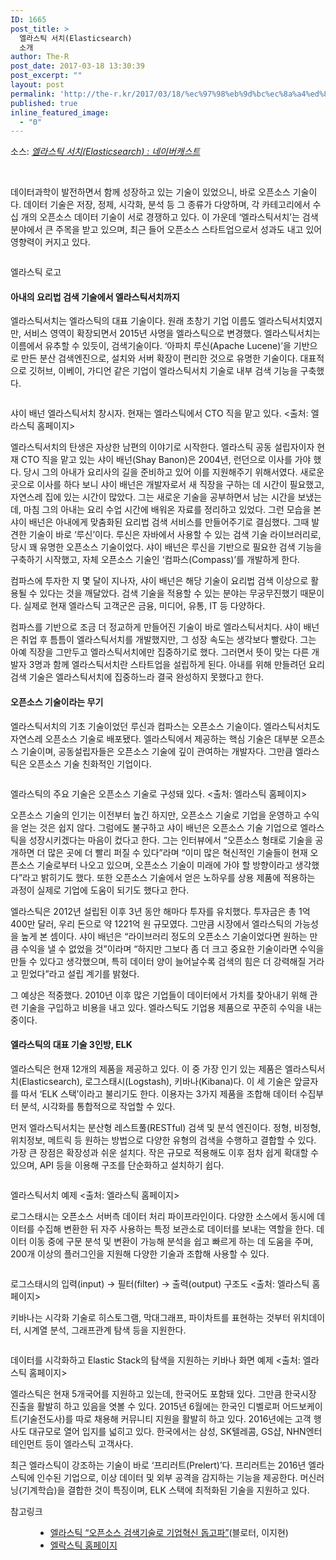 ```yaml
---
ID: 1665
post_title: >
  엘라스틱 서치(Elasticsearch)
  소개
author: The-R
post_date: 2017-03-18 13:30:39
post_excerpt: ""
layout: post
permalink: 'http://the-r.kr/2017/03/18/%ec%97%98%eb%9d%bc%ec%8a%a4%ed%8b%b1-%ec%84%9c%ec%b9%98elasticsearch-%ec%86%8c%ea%b0%9c/'
published: true
inline_featured_image:
  - "0"
---
```

소스: <em><a href="http://navercast.naver.com/contents.nhn?rid=122&amp;contents_id=127228&amp;leafId=122">엘라스틱 서치(Elasticsearch) : 네이버캐스트</a></em>

&nbsp;
<p class="t_txt">데이터과학이 발전하면서 함께 성장하고 있는 기술이 있었으니, 바로 오픈소스 기술이다. 데이터 기술은 저장, 정제, 시각화, 분석 등 그 종류가 다양하며, 각 카테고리에서 수십 개의 오픈소스 데이터 기술이 서로 경쟁하고 있다. 이 가운데 ‘엘라스틱서치’는 검색 분야에서 큰 주목을 받고 있으며, 최근 들어 오픈소스 스타트업으로서 성과도 내고 있어 영향력이 커지고 있다.</p>

<div class="t_ptype btn_img_zoom">
<div class="edtitor_img_uio"><span class="img_wrap2"><img title="" src="http://the-r.kr/wp-content/uploads/2017/03/01.png" alt="" data-src="http://ncc.phinf.naver.net/20161207_249/1481071937362T8oCX_PNG/b01.png" /></span>
<p class="cap">엘라스틱 로고</p>

</div>
</div>
<a name="toc1"></a>
<div class="t_lv_tit">
<h4>아내의 요리법 검색 기술에서 엘라스틱서치까지</h4>
</div>
<p class="t_txt">엘라스틱서치는 엘라스틱의 대표 기술이다. 원래 초창기 기업 이름도 엘라스틱서치였지만, 서비스 영역이 확장되면서 2015년 사명을 엘라스틱으로 변경했다. 엘라스틱서치는 이름에서 유추할 수 있듯이, 검색기술이다. ‘아파치 루신(<span class="word_dic en">Apache</span> <span class="word_dic en">Lucene</span>)’을 기반으로 만든 분산 검색엔진으로, 설치와 서버 확장이 편리한 것으로 유명한 기술이다. 대표적으로 깃허브, 이베이, 가디언 같은 기업이 엘라스틱서치 기술로 내부 검색 기능을 구축했다.</p>

<div class="t_ptype5">
<div class="edtitor_img_uio"><span class="img_wrap2"><img src="http://the-r.kr/wp-content/uploads/2017/03/02-1.jpg" alt="" /></span>
<p class="cap">샤이 배넌 엘라스틱서치 창시자. 현재는 엘라스틱에서 <span class="word_dic en">CTO</span> 직을 맡고 있다. &lt;출처: 엘라스틱 홈페이지&gt;</p>

</div>
</div>
<p class="t_txt">엘라스틱서치의 탄생은 자상한 남편의 이야기로 시작한다. 엘라스틱 공동 설립자이자 현재 <span class="word_dic en">CTO</span> 직을 맡고 있는 샤이 배넌(<span class="word_dic en">Shay</span> <span class="word_dic en">Banon</span>)은 2004년, 런던으로 이사를 가야 했다. 당시 그의 아내가 요리사의 길을 준비하고 있어 이를 지원해주기 위해서였다. 새로운 곳으로 이사를 하다 보니 샤이 배넌은 개발자로서 새 직장을 구하는 데 시간이 필요했고, 자연스레 집에 있는 시간이 많았다. 그는 새로운 기술을 공부하면서 남는 시간을 보냈는데, 마침 그의 아내는 요리 수업 시간에 배워온 자료를 정리하고 있었다. 그런 모습을 본 샤이 배넌은 아내에게 맞춤화된 요리법 검색 서비스를 만들어주기로 결심했다. 그때 발견한 기술이 바로 ‘루신’이다. 루신은 자바에서 사용할 수 있는 검색 기술 라이브러리로, 당시 꽤 유명한 오픈소스 기술이었다. 샤이 배넌은 루신을 기반으로 필요한 검색 기능을 구축하기 시작했고, 자체 오픈소스 기술인 ‘컴파스(<span class="word_dic en">Compass</span>)’를 개발하게 한다.</p>
<p class="t_txt">컴파스에 투자한 지 몇 달이 지나자, 샤이 배넌은 해당 기술이 요리법 검색 이상으로 활용될 수 있다는 것을 깨달았다. 검색 기술을 적용할 수 있는 분야는 무궁무진했기 때문이다. 실제로 현재 엘라스틱 고객군은 금융, 미디어, 유통, <span class="word_dic en">IT</span> 등 다양하다.</p>
<p class="t_txt">컴파스를 기반으로 조금 더 정교하게 만들어진 기술이 바로 엘라스틱서치다. 샤이 배넌은 취업 후 틈틈이 엘라스틱서치를 개발했지만, 그 성장 속도는 생각보다 빨랐다. 그는 아예 직장을 그만두고 엘라스틱서치에만 집중하기로 했다. 그러면서 뜻이 맞는 다른 개발자 3명과 함께 엘라스틱서치란 스타트업을 설립하게 된다. 아내를 위해 만들려던 요리검색 기술은 엘라스틱서치에 집중하느라 결국 완성하지 못했다고 한다.</p>
<a name="toc2"></a>
<div class="t_lv_tit">
<h4>오픈소스 기술이라는 무기</h4>
</div>
<p class="t_txt">엘라스틱서치의 기초 기술이었던 루신과 컴파스는 오픈소스 기술이다. 엘라스틱서치도 자연스레 오픈소스 기술로 배포됐다. 엘라스틱에서 제공하는 핵심 기술은 대부분 오픈소스 기술이며, 공동설립자들은 오픈소스 기술에 깊이 관여하는 개발자다. 그만큼 엘라스틱은 오픈소스 기술 친화적인 기업이다.</p>

<div class="t_ptype btn_img_zoom">
<div class="edtitor_img_uio"><span class="img_wrap2"><img title="" src="http://the-r.kr/wp-content/uploads/2017/03/03.png" alt="" data-src="http://ncc.phinf.naver.net/20161207_221/1481072360459L9CxP_PNG/b03.png" /></span>
<p class="cap">엘라스틱의 주요 기술은 오픈소스 기술로 구성돼 있다. &lt;출처: 엘라스틱 홈페이지&gt;</p>

</div>
</div>
<p class="t_txt">오픈소스 기술의 인기는 이전부터 높긴 하지만, 오픈소스 기술로 기업을 운영하고 수익을 얻는 것은 쉽지 않다. 그럼에도 불구하고 샤이 배넌은 오픈소스 기술 기업으로 엘라스틱을 성장시키겠다는 마음이 컸다고 한다. 그는 인터뷰에서 “오픈소스 형태로 기술을 공개하면 더 많은 곳에 더 빨리 퍼질 수 있다”라며 “이미 많은 혁신적인 기술들이 현재 오픈소스 기술로부터 나오고 있으며, 오픈소스 기술이 미래에 가야 할 방향이라고 생각했다”라고 밝히기도 했다. 또한 오픈소스 기술에서 얻은 노하우를 상용 제품에 적용하는 과정이 실제로 기업에 도움이 되기도 했다고 한다.</p>
<p class="t_txt">엘라스틱은 2012년 설립된 이후 3년 동안 해마다 투자를 유치했다. 투자금은 총 1억400만 달러, 우리 돈으로 약 1221억 원 규모였다. 그만큼 시장에서 엘라스틱의 가능성을 높게 본 셈이다. 샤이 배넌은 “라이브러리 정도의 오픈소스 기술이었다면 원하는 만큼 수익을 낼 수 없었을 것”이라며 “하지만 그보다 좀 더 크고 중요한 기술이라면 수익을 만들 수 있다고 생각했으며, 특히 데이터 양이 늘어날수록 검색의 힘은 더 강력해질 거라고 믿었다”라고 설립 계기를 밝혔다.</p>
<p class="t_txt">그 예상은 적중했다. 2010년 이후 많은 기업들이 데이터에서 가치를 찾아내기 위해 관련 기술을 구입하고 비용을 내고 있다. 엘라스틱도 기업용 제품으로 꾸준히 수익을 내는 중이다.</p>
<a name="toc3"></a>
<div class="t_lv_tit">
<h4>엘라스틱의 대표 기술 3인방, <span class="word_dic en">ELK</span></h4>
</div>
<p class="t_txt">엘라스틱은 현재 12개의 제품을 제공하고 있다. 이 중 가장 인기 있는 제품은 엘라스틱서치(<span class="word_dic en">Elasticsearch</span>), 로그스태시(<span class="word_dic en">Logstash</span>), 키바나(<span class="word_dic en">Kibana</span>)다. 이 세 기술은 앞글자를 따서 ‘<span class="word_dic en">ELK</span> 스택’이라고 불리기도 한다. 이용자는 3가지 제품을 조합해 데이터 수집부터 분석, 시각화를 통합적으로 작업할 수 있다.</p>
<p class="t_txt">먼저 엘라스틱서치는 분산형 레스트풀(<span class="word_dic en">RESTful</span>) 검색 및 분석 엔진이다. 정형, 비정형, 위치정보, 메트릭 등 원하는 방법으로 다양한 유형의 검색을 수행하고 결합할 수 있다. 가장 큰 장점은 확장성과 쉬운 설치다. 작은 규모로 적용해도 이후 점차 쉽게 확대할 수 있으며, <span class="word_dic en">API</span> 등을 이용해 구조를 단순화하고 설치하기 쉽다.</p>

<div class="t_ptype btn_img_zoom">
<div class="edtitor_img_uio"><span class="img_wrap2"><img title="" src="http://the-r.kr/wp-content/uploads/2017/03/04.png" alt="" data-src="http://ncc.phinf.naver.net/20161207_291/1481072535175c6wGP_PNG/b04.png" /></span>
<p class="cap">엘라스틱서치 예제 &lt;출처: 엘라스틱 홈페이지&gt;</p>

</div>
</div>
<p class="t_txt">로그스태시는 오픈소스 서버측 데이터 처리 파이프라인이다. 다양한 소스에서 동시에 데이터를 수집해 변환한 뒤 자주 사용하는 특정 보관소로 데이터를 보내는 역할을 한다. 데이터 이동 중에 구문 분석 및 변환이 가능해 분석을 쉽고 빠르게 하는 데 도움을 주며, 200개 이상의 플러그인을 지원해 다양한 기술과 조합해 사용할 수 있다.</p>

<div class="t_ptype">
<div class="edtitor_img_uio"><span class="img_wrap2"><img src="http://the-r.kr/wp-content/uploads/2017/03/05.png" alt="" /></span>
<p class="cap">로그스태시의 입력(<span class="word_dic en">input</span>) → 필터(<span class="word_dic en">filter</span>) → 출력(<span class="word_dic en">output</span>) 구조도 &lt;출처: 엘라스틱 홈페이지&gt;</p>

</div>
</div>
<p class="t_txt">키바나는 시각화 기술로 히스토그램, 막대그래프, 파이차트를 표현하는 것부터 위치데이터, 시계열 분석, 그래프관계 탐색 등을 지원한다.</p>

<div class="t_ptype btn_img_zoom">
<div class="edtitor_img_uio"><span class="img_wrap2"><img title="" src="http://the-r.kr/wp-content/uploads/2017/03/06.png" alt="" data-src="http://ncc.phinf.naver.net/20161207_272/1481072674586A5H1e_PNG/b06.png" /></span>
<p class="cap">데이터를 시각화하고 <span class="word_dic en">Elastic</span> <span class="word_dic en">Stack</span>의 탐색을 지원하는 키바나 화면 예제 &lt;출처: 엘라스틱 홈페이지&gt;</p>

</div>
</div>
<p class="t_txt">엘라스틱은 현재 5개국어를 지원하고 있는데, 한국어도 포함돼 있다. 그만큼 한국시장 진출을 활발히 하고 있음을 엿볼 수 있다. 2015년 6월에는 한국인 디벨로퍼 어드보케이트(기술전도사)를 따로 채용해 커뮤니티 지원을 활발히 하고 있다. 2016년에는 고객 행사도 대규모로 열어 입지를 넓히고 있다. 한국에서는 삼성, <span class="word_dic en">SK</span>텔레콤, <span class="word_dic en">GS</span>샵, <span class="word_dic en">NHN</span>엔터테인먼트 등이 엘라스틱 고객사다.</p>
<p class="t_txt">최근 엘라스틱이 강조하는 기술이 바로 ‘프리러트(<span class="word_dic en">Prelert</span>)’다. 프리러트는 2016년 엘라스틱에 인수된 기업으로, 이상 데이터 및 외부 공격을 감지하는 기능을 제공한다. 머신러닝(기계학습)을 결합한 것이 특징이며, <span class="word_dic en">ELK</span> 스택에 최적화된 기술을 지원하고 있다.</p>

<dl class="na_reference">
 	<dt>참고링크</dt>
 	<dd>
<ul>
 	<li><a href="http://www.bloter.net/archives/234528" target="_blank">엘라스틱 “오픈소스 검색기술로 기업혁신 돕고파”</a>(블로터, 이지현)</li>
 	<li><a href="http://www.elastic.co/kr/" target="_blank">엘락스틱 홈페이지</a></li>
</ul>
</dd>
</dl>